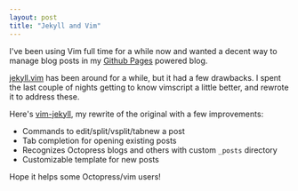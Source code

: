 ```yaml
---
layout: post
title: "Jekyll and Vim"
---
```


I've been using Vim full time for a while now and wanted a decent way to
manage blog posts in my [Github Pages](http://pages.github.com/) powered
blog.

[jekyll.vim](https://github.com/csexton/jekyll.vim/) has been around for a
while, but it had a few drawbacks. I spent the last couple of nights getting
to know vimscript a little better, and rewrote it to address these.

Here's [vim-jekyll](https://github.com/itspriddle/vim-jekyll/), my rewrite of
the original with a few improvements:

* Commands to edit/split/vsplit/tabnew a post
* Tab completion for opening existing posts
* Recognizes Octopress blogs and others with custom `_posts` directory
* Customizable template for new posts

Hope it helps some Octopress/vim users!
